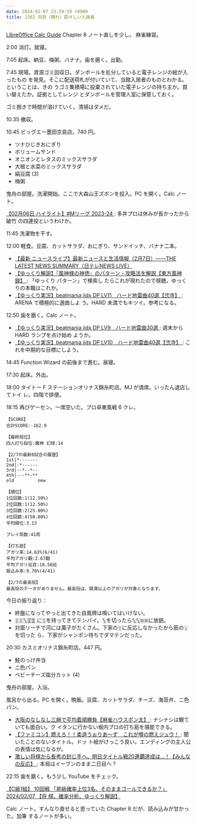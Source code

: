 ```yaml
---
date: 2024-02-07 23:59:59 +0900
title: 1382 日目（晴れ）図々しい入居者
---
```


[LibreOffice Calc Guide] Chapter 8 ノート直しを少し。 麻雀練習。

2:00 消灯。就寝。

7:05 起床。納豆、梅粥、バナナ。歯を磨く。出勤。

7:45 現場。資源ゴミ回収日。ダンボールを処分していると電子レンジの絵が入ったもの
を発見。そこに配送荷札が付いていて、当館入居者のものとわかる。ということは、きの
うゴミ集積場に投棄されていた電子レンジの持ち主か。買い替えたか。証拠としてレンジ
とダンボールを管理人室に保管しておく。

ゴミ捌きで時間が溶けていく。清掃はダメだ。

10:35 撤収。

10:45 ビッグエー墨田京島店。740 円。

* ツナひじきおにぎり
* ボリュームサンド
* オニオンとレタスのミックスサラダ
* 大根と水菜のミックスサラダ
* 絹豆腐 (3)
* 梅粥

曳舟の部屋。洗濯開始。ここで大森山王ズボンを投入。PC を開く。Calc ノート。

[【02月06日 ハイライト】#Mリーグ 2023-24
](https://www.youtube.com/watch?v=d4YBzea2ib0): 多井プロは休みが長かったから破竹
の四連投というわけか。

11:45 洗濯物を干す。

12:00 軽食。豆腐、カットサラダ、おにぎり、サンドイッチ、バナナ二本。

* [【最新 ニュースライブ】最新ニュースと生活情報（2月7日）――THE LATEST NEWS
  SUMMARY（日テレNEWS LIVE）](https://www.youtube.com/watch?v=rimJiUMcvco)
* [【ゆっくり解説】『風神様の神徳』のパターン・攻略法を解説【東方風神録】
  ](https://www.youtube.com/watch?v=ysBKduovJrw): 「ゆっくり パターン」で検索し
  たらこれが現れたので視聴。ゆっくりの本職はこれか。
* [【ゆっくり実況】beatmania iidx DP LV11　ハード地雷曲40選【弐寺】
  ](https://www.youtube.com/watch?v=P7N1ZyjAoSA): ARENA で積極的に選曲しよ
  う。HARD 未満でもキツイ。参考になる。

12:50 歯を磨く。Calc ノート。

* [【ゆっくり実況】beatmania iidx DP LV9　ハード地雷曲30選
  ](https://www.youtube.com/watch?v=31z8EFUBRUQ): 週末から HARD ランプを点け始め
  ようか。
* [【ゆっくり実況】beatmania iidx DP LV10　ハード地雷曲40選【弐寺】
  ](https://www.youtube.com/watch?v=FpQzwlq7fvQ): これを中期的な目標にしよう。

14:45 Function Wizard の前後まで進む。昼寝。

17:30 起床。外出。

18:00 タイトー F ステーションオリナス錦糸町店。MJ が満席。いったん退店してトイ
レ。四階で排便。

18:15 再びゲーセン。一席空いた。プロ卓東風戦 6 クレ。

```text
【SCORE】
合計SCORE:-162.9

【最終段位】
四人打ち段位:魔神 幻球:14

【2/7の最新8試合の履歴】
1st|*-------
2nd|-*------
3rd|--*--*--
4th|---**-**
old         new

【順位】
1位回数:1(12.50%)
2位回数:1(12.50%)
3位回数:2(25.00%)
4位回数:4(50.00%)
平均順位:3.13

プレイ局数:41局

【打ち筋】
アガリ率:14.63%(6/41)
平均アガリ翻:2.67翻
平均アガリ巡目:10.50巡
振込み率:9.76%(4/41)

【2/7の最高役】
最高役のデータがありません。最高役は、跳満以上のアガリが対象となります。
```

今日の振り返り：

* 終盤になってやっと出てきた自風牌は鳴いてはいけない。
* 🀚🀚🀛🀝🀝 に🀚を持ってきてテンパイ。🀛を切ったら🀛🀛🀜🀜に放銃。
* 対面リーチで河には萬子がたくさん。下家の🀋に反応しなかったから筋の🀎を切った
  ら、下家がシャンポン待ちでダマテンだった。

20:30 カスミオリナス錦糸町店。447 円。

* 鮭のっけ弁当
* ニ色パン
* ベビーチーズ塩分カット (4)

曳舟の部屋。入浴。

風呂から出る。PC を開く。晩飯。豆腐、カットサラダ、チーズ、海苔弁、ニ色パン。

* [大阪のなしなし三麻で平均着順勝負【麻雀ハウスポン太】
  ](https://www.youtube.com/watch?v=nCXNtY6PhWw): ナシナシは観ていても面白い。ク
  イタンに行かない堀内プロの打ち筋を堪能できる。
* [【ファミコン】燃えろ！！柔道うぉりあ～ず　これが噂の燃えジュウ！
  ](https://www.youtube.com/watch?v=dF_dignnVao): 聞いたことのないタイトル。ドッ
  ト絵がけっこう良い。エンディングの主人公の表情は気になるが。
* [激しい将棋から長考の封じ手へ、明日タイトル戦20連覇達成は…！【みんなの反応】
  ](https://www.youtube.com/watch?v=i-URP9RFcuY): 本局はイーブンのまま二日目へ？

22:15 歯を磨く。もう少し YouTube をチェック。

[【C級1組】 10回戦 「昇級確率上位3名、そのままゴールできるか？」 2024/02/07 【将
棋、確率分析、ゆっくり解説】](https://www.youtube.com/watch?v=jCWdHi9bQ4g)

Calc ノート。すんなり直せると思っていた Chapter 8 だが、読み込みが甘かった。加筆
するノートが多い。

[LibreOffice Calc Guide]: https://documentation.libreoffice.org/en/english-documentation/calc/
